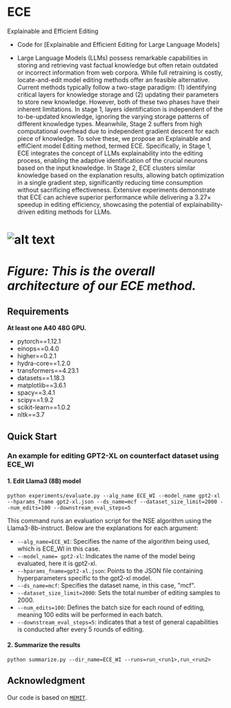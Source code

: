 # ECE
Explainable and Efficient Editing 

- Code for [Explainable and Efficient Editing for Large Language Models] 

- Large Language Models (LLMs) possess remarkable capabilities in storing and retrieving vast factual knowledge but often retain outdated or incorrect information from web corpora. While full
retraining is costly, locate-and-edit model editing methods offer an feasible alternative. Current methods typically follow a two-stage paradigm: (1) identifying critical layers for knowledge storage and (2) updating their parameters to store new knowledge. However, both of these two phases have their inherent limitations. In stage 1, layers identification is independent of the to-be-updated knowledge, ignoring the varying storage patterns of different knowledge types. Meanwhile, Stage 2 suffers from high computational overhead due to independent gradient descent for each piece of knowledge. To solve these, we propose an Explainable and effiCient model Editing method, termed ECE. Specifically, in Stage 1, ECE integrates the concept of LLMs explainability into the editing process, enabling the adaptive identification of the crucial neurons based on the input knowledge. In Stage 2, ECE clusters similar knowledge based on the explanation results, allowing batch optimization in a single gradient step, significantly reducing time consumption without sacrificing effectiveness. Extensive experiments demonstrate that ECE can achieve superior performance while delivering a 3.27× speedup in editing efficiency, showcasing the potential of explainability-driven editing methods for LLMs.

# ![alt text](resource/)
# *Figure: This is the overall architecture of our ECE method.*

## Requirements
**At least one A40 48G GPU.**

- pytorch==1.12.1
- einops==0.4.0
- higher==0.2.1
- hydra-core==1.2.0
- transformers==4.23.1
- datasets==1.18.3
- matplotlib==3.6.1
- spacy==3.4.1
- scipy==1.9.2
- scikit-learn==1.0.2
- nltk==3.7

## Quick Start
### An example for editing GPT2-XL on counterfact dataset using ECE_WI
#### 1. Edit Llama3 (8B) model 
 
    python experiments/evaluate.py --alg_name ECE_WI --model_name gpt2-xl --hparams_fname gpt2-xl.json --ds_name=mcf --dataset_size_limit=2000 --num_edits=100 --downstream_eval_steps=5 

This command runs an evaluation script for the NSE algorithm using the Llama3-8b-instruct. Below are the explanations for each argument:

- `--alg_name=ECE_WI`: Specifies the name of the algorithm being used, which is ECE_WI in this case.
- `--model_name= gpt2-xl`: Indicates the name of the model being evaluated, here it is  gpt2-xl.
- `--hparams_fname=gpt2-xl.json`: Points to the JSON file containing hyperparameters specific to the  gpt2-xl model.
- `--ds_name=mcf`: Specifies the dataset name, in this case, "mcf".
- `--dataset_size_limit=2000`: Sets the total number of editing samples to 2000.
- `--num_edits=100`: Defines the batch size for each round of editing, meaning 100 edits will be performed in each batch. 
- `--downstream_eval_steps=5`: indicates that a test of general capabilities is conducted after every 5 rounds of editing.
#### 2. Summarize the results

    python summarize.py --dir_name=ECE_WI --runs=run_<run1>,run_<run2>

## Acknowledgment
Our code is based on  [``MEMIT``](https://github.com/kmeng01/memit.git).
